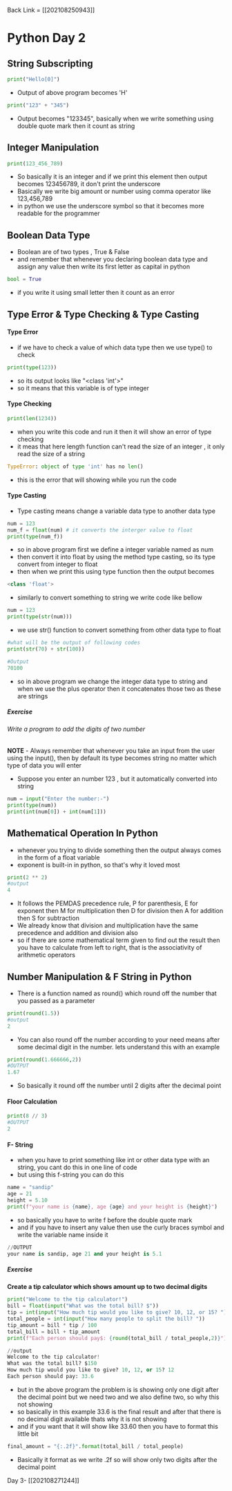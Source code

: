 Back Link = [[202108250943]]
# Python Day 2
## String Subscripting
```py
print("Hello[0]")
```
- Output of above program becomes 'H'
```py
print("123" + "345")
```
- Output becomes "123345", basically when we write something using double quote mark then it count as string

## Integer Manipulation
```py
print(123_456_789)
```
- So basically it is an integer and if we print this element then output becomes 123456789, it don't print the underscore
- Basically we write big amount or number using comma operator like 123,456,789
- in python we use the underscore symbol so that it becomes more readable for the programmer

##  Boolean Data Type
- Boolean are of two types , True & False
- and remember that whenever you declaring boolean data type and assign any value then write its first letter as capital in python
```py
bool = True
```
- if you write it using small letter then it count as an error

## Type Error & Type Checking & Type Casting
#### Type Error
- if we have to check a value of which data type then we use type() to check
```py
print(type(123))
```
- so its output looks like "<class 'int'>"
- so it means that this variable is of type integer

#### Type Checking
```py
print(len(1234))
```
- when you write this code and run it then it will show an error of type checking
- it meas that here length function can't read the size of an integer , it only read the size of a string
```py
TypeError: object of type 'int' has no len()
```
- this is the error that will showing while you run the code

#### Type Casting
- Type casting means change a variable data type to another data type
```py
num = 123
num_f = float(num) # it converts the interger value to float
print(type(num_f))
```
- so in above program first we define a integer variable named as num
- then convert it into float by using the method type casting, so its type convert from integer to float
- then when we print this using type function then the output becomes 
```py
<class 'float'>
```
- similarly to convert something to string we write code like bellow
```py
num = 123
print(type(str(num)))
```
- we use str() function to convert something from other data type to float
```py
#what will be the output of following codes
print(str(70) + str(100))

#Output
70100
```
- so in above program we change the integer data type to string and when we use the plus operator then it concatenates those two as these are strings
##### Exercise
###### Write a program to add the digits of two number
**NOTE** - Always remember that whenever you take an input from the user using the input(), then by default its type becomes string no matter which type of data you will enter
- Suppose you enter an number 123 , but it automatically converted into string 
```py
num = input("Enter the number:-")
print(type(num))
print(int(num[0]) + int(num[1]))
```
## Mathematical Operation In Python
- whenever you trying to divide something then the output always comes in the form of a float variable
- exponent is built-in in python, so that's why it loved most
```py
print(2 ** 2)
#output
4
```
- It follows the PEMDAS precedence rule, P for parenthesis, E for exponent then M for multiplication then D for division then A for addition then S for subtraction
- We already know that division and multiplication have the same precedence and addition and division also 
- so if there are some mathematical term given to find out the result then you have to calculate from left to right, that is the associativity of arithmetic operators
## Number Manipulation & F String in Python
- There is a function named as round() which round off the number that you passed as a parameter
```py
print(round(1.5))
#output
2
```
- You can also round off the number according to your need means after some decimal digit in the number. lets understand this with an example
```py
print(round(1.666666,2))
#OUTPUT
1.67
```
- So basically it round off the number until 2 digits after the decimal point
#### Floor Calculation 
```py
print(8 // 3)
#OUTPUT
2
```
#### F- String
- when you have to print something like int or other data type with an string, you cant do this in one line of code
- but using this f-string you can do this
```py
name = "sandip"
age = 21
height = 5.10
print(f"your name is {name}, age {age} and your height is {height}")
```
- so basically you have to write f before the double quote mark
- and if you have to insert any value then use the curly braces symbol and write the variable name inside it
```py
//OUTPUT
your name is sandip, age 21 and your height is 5.1
```
##### Exercise
**Create a tip calculator which shows amount up to two decimal digits**
```py
print("Welcome to the tip calculator!")
bill = float(input("What was the total bill? $"))
tip = int(input("How much tip would you like to give? 10, 12, or 15? "))
total_people = int(input("How many people to split the bill? "))
tip_amount = bill * tip / 100
total_bill = bill + tip_amount
print(f"Each person should pay$: {round(total_bill / total_people,2)}")

//output
Welcome to the tip calculator!
What was the total bill? $150
How much tip would you like to give? 10, 12, or 15? 12
Each person should pay: 33.6
```
- but in the above program the problem is is showing only one digit after the decimal point but we need two and we also define two, so why this not showing
- so basically in this example 33.6 is the final result and after that there is no decimal digit available thats why it is not showing 
- and if you want that it will show like 33.60 then you have to format this little bit
```py
final_amount = "{:.2f}".format(total_bill / total_people)
```
- Basically it format as we write .2f so will show only two digits after the decimal point

Day 3- [[202108271244]]